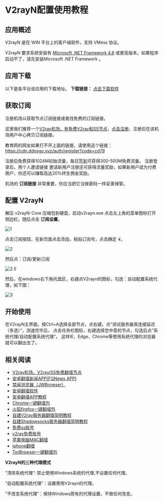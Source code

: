 V2rayN配置使用教程
============

应用概述
----

V2rayN 是在 WIN 平台上的客户端软件，支持 VMess 协议。 

V2rayN 要求系统安装有 [Microsoft .NET Framework 4.8](https://dotnet.microsoft.com/download/dotnet-framework/thank-you/net48-web-installer) 或更高版本。如果程序启动不了，请先安装Microsoft .NET Framework 。

应用下载
----

以下是各平台该应用的下载地址。 **下载链接：** [点击下载软件](https://v2free.org/ssr-download/v2rayn.zip)

获取订阅
----

注册机场以获取节点订阅链接或者找免费的订阅链接。

这里我们推荐一个[V2ray机场，有免费V2ray和SS节点](https://github.com/bannedbook/fanqiang/wiki/V2ray%E6%9C%BA%E5%9C%BA)，[点击注册](https://w1.ddnsgo.xyz/auth/register?code=cd79)，注册后在该机场用户中心拷贝订阅链接。

教育网的网友如果打不开上面的链接，请使用这个链接：
https://cdn.ddnsgo.xyz/auth/register?code=cd79

注册后免费获得1024M初始流量，每日[签到](https://raw.githubusercontent.com/bannedbook/fanqiang/master/v2ss/images/checkin.jpg)可获得300-500M免费流量。
注册登录后，用个人邀请链接 邀请新用户注册还可获得流量奖励，如果新用户成为付费用户，你还可以赚取高达20%终生佣金奖励。

机场的 **订阅链接** 非常重要，你应当把它当做密码一样妥善保管。

配置 V2rayN
---------

解压 v2rayN-Core 压缩包到硬盘，启动v2rayn.exe 点击左上角的菜单图标打开侧边栏，随后点击 **订阅设置**。 

![1](https://v2free.org/docs/SSPanel/Windows/V2RayN_files/v2rayN1.png) 

点击订阅按钮，在新页面点击添加，粘贴订阅号，点击确定 **√**。 

![2](https://v2free.org/docs/SSPanel/Windows/V2RayN_files/v2rayN2.png)

然后点：订阅/更新订阅

![2.5](https://v2free.org/docs/SSPanel/Windows/V2RayN_files/v2rayN2.5.jpg)

然后，在windows右下角托盘区，右键点V2rayn的图标，勾选：自动配置系统代理，如下图：

![3](https://v2free.org/docs/SSPanel/Windows/V2RayN_files/v2rayN3.png)

开始使用
----
在V2rayN主界面，按Ctrl+A选择全部节点，点右键，点“测试服务器真连接延迟（多选）”，测速完毕后，
点击任务栏图标，右键选择您中意的节点，勾选后点“系统代理/自动配置系统代理”。 
这样IE、Edge、Chrome等使用系统代理的浏览器就可以翻出去了。

## 相关阅读
*   [V2ray机场，V2ray/SS免费翻墙节点](https://github.com/bannedbook/fanqiang/wiki/V2ray%E6%9C%BA%E5%9C%BA)
*   [安卓翻墙新闻APP(FQNews APP)](https://github.com/bannedbook/fanqiang/wiki/%E7%A6%81%E9%97%BB%E7%BD%91%E5%AE%89%E5%8D%93%E7%BF%BB%E5%A2%99%E6%96%B0%E9%97%BBAPP)
*   [禁闻浏览器（JWBrowser）](https://github.com/bannedbook/fanqiang/wiki/%E5%AE%89%E5%8D%93%E7%BF%BB%E5%A2%99%E8%BD%AF%E4%BB%B6#JWBrowser)
*   [安卓翻墙软件](https://github.com/bannedbook/fanqiang/wiki/%E5%AE%89%E5%8D%93%E7%BF%BB%E5%A2%99%E8%BD%AF%E4%BB%B6)
*   [安卓翻墙APP教程](https://github.com/bannedbook/fanqiang/tree/master/android)
*   [Chrome一键翻墙包](https://github.com/bannedbook/fanqiang/wiki/Chrome%E4%B8%80%E9%94%AE%E7%BF%BB%E5%A2%99%E5%8C%85)
*   [火狐firefox一键翻墙包](https://github.com/bannedbook/fanqiang/wiki/%E7%81%AB%E7%8B%90firefox%E4%B8%80%E9%94%AE%E7%BF%BB%E5%A2%99%E5%8C%85)
*   [自建V2ray服务器翻墙简明教程](https://github.com/bannedbook/fanqiang/blob/master/v2ss/%E8%87%AA%E5%BB%BAV2ray%E6%9C%8D%E5%8A%A1%E5%99%A8%E7%AE%80%E6%98%8E%E6%95%99%E7%A8%8B.md)
*   [自建Shadowsocks服务器翻墙简明教程](https://github.com/bannedbook/fanqiang/blob/master/v2ss/%E8%87%AA%E5%BB%BAShadowsocks%E6%9C%8D%E5%8A%A1%E5%99%A8%E7%AE%80%E6%98%8E%E6%95%99%E7%A8%8B.md)
*   [免费ss账号](https://github.com/bannedbook/fanqiang/wiki/%E5%85%8D%E8%B4%B9ss%E8%B4%A6%E5%8F%B7)
*   [v2ray免费账号](https://github.com/bannedbook/fanqiang/wiki/v2ray%E5%85%8D%E8%B4%B9%E8%B4%A6%E5%8F%B7)
*   [苹果电脑MAC翻墙](https://github.com/bannedbook/fanqiang/wiki/%E8%8B%B9%E6%9E%9C%E7%94%B5%E8%84%91MAC%E7%BF%BB%E5%A2%99)
*   [iphone翻墙](https://github.com/bannedbook/fanqiang/wiki/iphone%E7%BF%BB%E5%A2%99)
*   [TorBrowser一键翻墙包](https://github.com/bannedbook/fanqiang/wiki/TorBrowser%E4%B8%80%E9%94%AE%E7%BF%BB%E5%A2%99%E5%8C%85)

**V2rayN的三种代理模式**

“清除系统代理”: 禁止使用Windows系统的代理,不设置任何代理。

“自动配置系统代理”：设置使用V2rayn的代理。

“不改变系统代理”：保持Windows原有的代理设置，不做任何改变。